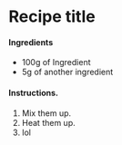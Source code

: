 Recipe title
============

#### Ingredients
- 100g of Ingredient
- 5g of another ingredient

#### Instructions.

1. Mix them up.
2. Heat them up.
3. lol

